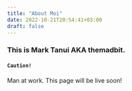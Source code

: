 ```yaml
---
title: "About Moi"
date: 2022-10-21T20:54:41+03:00
draft: false
---
```


### This is Mark Tanui AKA themadbit.

#### ```Caution!``` 
Man at work. This page will be live soon!

